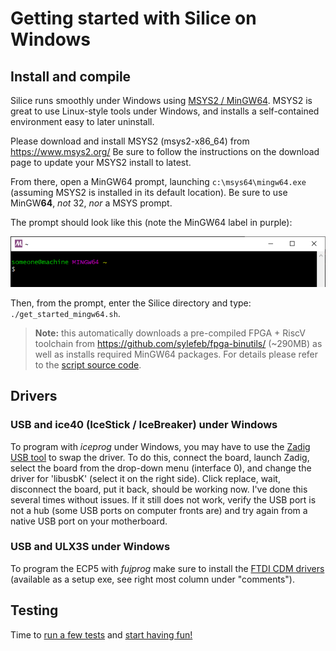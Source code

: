 # Getting started with Silice on Windows

## Install and compile

Silice runs smoothly under Windows using [MSYS2 / MinGW64](https://www.msys2.org/). MSYS2 is great to
use Linux-style tools under Windows, and installs a self-contained environment easy to later uninstall.

Please download and install MSYS2 (msys2-x86_64) from https://www.msys2.org/
Be sure to follow the instructions on the download page to update your MSYS2 install to latest.

From there, open a MinGW64 prompt, launching `c:\msys64\mingw64.exe` (assuming MSYS2 is 
installed in its default location). Be sure to use MinGW**64**, *not* 32, *nor* a MSYS prompt.

The prompt should look like this (note the MinGW64 label in purple):
<p align="center">
  <img width="512" src="docs/figures/mingw64_prompt.png">
</p>

Then, from the prompt, enter the Silice directory and type: `./get_started_mingw64.sh`.

> **Note:** this automatically downloads a pre-compiled FPGA + RiscV toolchain from https://github.com/sylefeb/fpga-binutils/ (~290MB) as well as installs required MinGW64 packages. For details please refer to the [script source code](get_started_mingw64.sh).

## Drivers

### USB and ice40 (IceStick / IceBreaker) under Windows
To program with *iceprog* under Windows, you may have to use the [Zadig USB tool](https://zadig.akeo.ie/) to swap the driver. To do this, connect the board, launch Zadig, select the board from the drop-down menu (interface 0), and change the driver for 'libusbK' (select it on the right side). Click replace, wait, disconnect the board, put it back, should be working now. I've done this several times without issues. If it still does not work, verify the USB port is not a hub (some USB ports on computer fronts are) and try again from a native USB port on your motherboard.

### USB and ULX3S under Windows
To program the ECP5 with *fujprog* make sure to install the [FTDI CDM drivers](https://www.ftdichip.com/Drivers/D2XX.htm) (available as a setup exe, see right most column under "comments").

## Testing

Time to [run a few tests](GetStarted.md#testing) and [start having fun!](projects/README.md)
